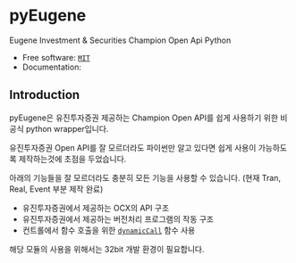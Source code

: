 pyEugene
=====

Eugene Investment & Securities Champion Open Api Python

* Free software: [`MIT`](https://github.com/Choih0401/pyEugene/blob/main/LICENSE)
* Documentation: 

Introduction
------------
pyEugene은 유진투자증권 제공하는 Champion Open API를 쉽게 사용하기 위한 비공식 python wrapper입니다.

유진투자증권 Open API를 잘 모르더라도 파이썬만 알고 있다면 쉽게 사용이 가능하도록 제작하는것에 초점을 두었습니다.

아래의 기능들을 잘 모르더라도 충분히 모든 기능을 사용할 수 있습니다. (현재 Tran, Real, Event 부분 제작 완료)
* 유진투자증권에서 제공하는 OCX의 API 구조
* 유진투자증권에서 제공하는 버전처리 프로그램의 작동 구조
* 컨트롤에서 함수 호출을 위한 [`dynamicCall`](https://doc.qt.io/qt-5/qaxbase.html#dynamicCall) 함수 사용

해당 모듈의 사용을 위해서는 32bit 개발 환경이 필요합니다.